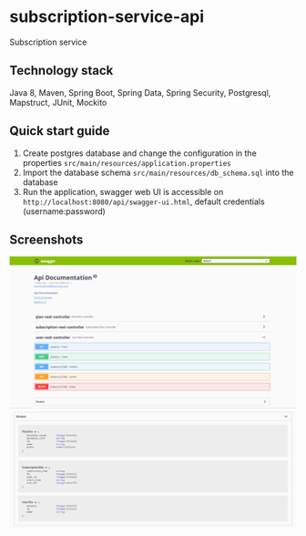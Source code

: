 # subscription-service-api
Subscription service

## Technology stack
Java 8, Maven, Spring Boot, Spring Data, Spring Security, Postgresql, Mapstruct, JUnit, Mockito

## Quick start guide
1. Create postgres database and change the configuration in the properties `src/main/resources/application.properties`
2. Import the database schema `src/main/resources/db_schema.sql` into the database
3. Run the application, swagger web UI is accessible on `http://localhost:8080/api/swagger-ui.html`, default credentials (username:password)

## Screenshots
![](src/main/resources/images/1.jpg)
![](src/main/resources/images/2.jpg)
